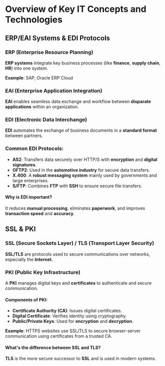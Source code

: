 # Overview of Key IT Concepts and Technologies

## ERP/EAI Systems & EDI Protocols

### ERP (Enterprise Resource Planning)
**ERP systems** integrate key business processes (like **finance**, **supply chain**, **HR**) into one system.

**Example**: SAP, Oracle ERP Cloud

### EAI (Enterprise Application Integration)
**EAI** enables seamless data exchange and workflow between **disparate applications** within an organization.

### EDI (Electronic Data Interchange)
**EDI** automates the exchange of business documents in a **standard format** between partners.

### Common EDI Protocols:
- **AS2**: Transfers data securely over HTTP/S with **encryption** and **digital signatures**.
- **OFTP2**: Used in the **automotive industry** for secure data transfers.
- **X.400**: A **robust messaging system** mainly used by governments and large enterprises.
- **S/FTP**: Combines **FTP** with **SSH** to ensure secure file transfers.

#### Why is EDI important?
It reduces **manual processing**, eliminates **paperwork**, and improves **transaction speed** and **accuracy**.

## SSL & PKI

### SSL (Secure Sockets Layer) / TLS (Transport Layer Security)
**SSL/TLS** are protocols used to secure communications over networks, especially the **Internet**.

### PKI (Public Key Infrastructure)
A **PKI** manages digital keys and **certificates** to authenticate and secure communication.

#### Components of PKI:
- **Certificate Authority (CA)**: Issues digital certificates.
- **Digital Certificate**: Verifies identity using cryptography.
- **Public/Private Keys**: Used for **encryption** and **decryption**.

**Example**: HTTPS websites use SSL/TLS to secure browser-server communication using certificates from a trusted CA.

#### What's the difference between SSL and TLS?
**TLS** is the more secure successor to **SSL** and is used in modern systems.
